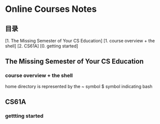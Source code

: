 # Online Courses Notes
## 目录
[1. The Missing Semester of Your CS Education]
    [1. course overview + the shell]
[2. CS61A]
    [0. getting started]
## The Missing Semester of Your CS Education
### course overview + the shell
home directory is represented by the ~ symbol
$ symbol indicating bash


## CS61A
### gettting started

